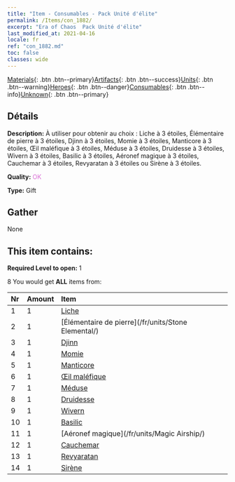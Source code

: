 ```yaml
---
title: "Item - Consumables - Pack Unité d'élite"
permalink: /Items/con_1882/
excerpt: "Era of Chaos  Pack Unité d'élite"
last_modified_at: 2021-04-16
locale: fr
ref: "con_1882.md"
toc: false
classes: wide
---
```

 [Materials](/fr/Items/){: .btn .btn--primary}[Artifacts](/fr/Items/Artifacts/){: .btn .btn--success}[Units](/fr/Items/Units/){: .btn .btn--warning}[Heroes](/fr/Items/Heroes/){: .btn .btn--danger}[Consumables](/fr/Items/Consumables/){: .btn .btn--info}[Unknown](/fr/Items/Unknown/){: .btn .btn--primary}

## Détails
 **Description:** À utiliser pour obtenir au choix : Liche à 3 étoiles, Élémentaire de pierre à 3 étoiles, Djinn à 3 étoiles, Momie à 3 étoiles, Manticore à 3 étoiles, Œil maléfique à 3 étoiles, Méduse à 3 étoiles, Druidesse à 3 étoiles, Wivern à 3 étoiles, Basilic à 3 étoiles, Aéronef magique à 3 étoiles, Cauchemar à 3 étoiles, Revyaratan à 3 étoiles ou Sirène à 3 étoiles.

 **Quality:** <span style="color: #DA70D6">OK</span>

 **Type:** Gift

## Gather

  None

## This item contains:

 **Required Level to open:** 1

 8 You would get **ALL** items  from:

  | Nr | Amount |     Item    |
  |:---|:-------|:------------|
  | 1 | 1 | [Liche](/fr/units/Lich/) |  | 
  | 2 | 1 | [Élémentaire de pierre](/fr/units/Stone Elemental/) |  | 
  | 3 | 1 | [Djinn](/fr/units/Genie/) |  | 
  | 4 | 1 | [Momie](/fr/units/Mummy/) |  | 
  | 5 | 1 | [Manticore](/fr/units/Manticore/) |  | 
  | 6 | 1 | [Œil maléfique](/fr/units/Beholder/) |  | 
  | 7 | 1 | [Méduse](/fr/units/Medusa/) |  | 
  | 8 | 1 | [Druidesse](/fr/units/Druid/) |  | 
  | 9 | 1 | [Wivern](/fr/units/Wyvern/) |  | 
  | 10 | 1 | [Basilic](/fr/units/Basilisk/) |  | 
  | 11 | 1 | [Aéronef magique](/fr/units/Magic Airship/) |  | 
  | 12 | 1 | [Cauchemar](/fr/units/Nightmare/) |  | 
  | 13 | 1 | [Revyaratan](/fr/units/Revyaratan/) |  | 
  | 14 | 1 | [Sirène](/fr/units/Mermaid/) |  | 
